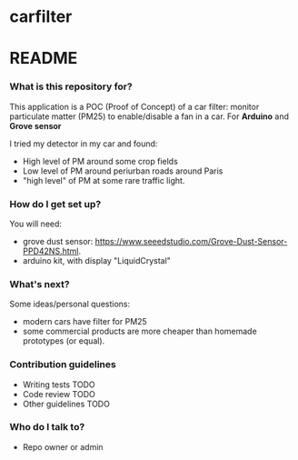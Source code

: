 # carfilter

# README #

### What is this repository for? ###

This application is a POC (Proof of Concept) of a car filter: monitor particulate matter (PM25) to enable/disable a fan in a car.
For **Arduino** and **Grove sensor**

I tried my detector in my car and found:
- High level of PM around some crop fields
- Low level of PM around periurban roads around Paris
- "high level" of PM at some rare traffic light.

### How do I get set up? ###

You will need:
- grove dust sensor: https://www.seeedstudio.com/Grove-Dust-Sensor-PPD42NS.html.
- arduino kit, with display "LiquidCrystal"

### What's next? ###

Some ideas/personal questions:

- modern cars have filter for PM25
- some commercial products are more cheaper than homemade prototypes (or equal).

### Contribution guidelines ###

- Writing tests
    TODO
- Code review
    TODO
- Other guidelines
    TODO

### Who do I talk to? ###

- Repo owner or admin
